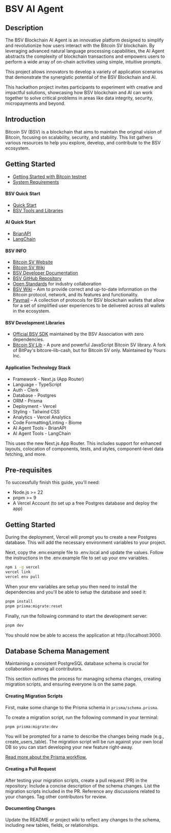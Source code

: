 # BSV AI Agent

## Description

The BSV Blockchain AI Agent is an innovative platform designed to simplify and revolutionize how users interact with the Bitcoin SV blockchain. By leveraging advanced natural language processing capabilities, the AI Agent abstracts the complexity of blockchain transactions and empowers users to perform a wide array of on-chain activities using simple, intuitive prompts.

This project allows innovators to develop a variety of application scenarios that demonstrate the synergistic potential of the BSV Blockchain and AI.

This hackathon project invites participants to experiment with creative and impactful solutions, showcasing how BSV blockchain and AI can work together to solve critical problems in areas like data integrity, security, micropayments and beyond.

## Introduction

Bitcoin SV (BSV) is a blockchain that aims to maintain the original vision of Bitcoin, focusing on scalability, security, and stability. This list gathers various resources to help you explore, develop, and contribute to the BSV ecosystem.

## **Getting Started**

- [Getting Started with Bitcoin testnet](https://docs.bsvblockchain.org/network-topology/nodes/sv-node/installation/sv-node/network-environments/testnet)
- [System Requirements](https://docs.bsvblockchain.org/network-topology/nodes/sv-node/system-requirements)

#### BSV Quick Start

- [Quick Start](https://docs.bsvblockchain.org/intro/quick-start)
- [BSV Tools and Libraries](https://www.bsvblockchain.org/features/tools-libraries)


#### AI Quick Start
- [BrianAPI](https://docs.brianknows.org/brian-api/apis)
- [LangChain](https://js.langchain.com/docs/introduction/)


#### BSV INFO
- [Bitcoin SV Website](https://bitcoinsv.io/)
- [Bitcoin SV Wiki](https://en.wikipedia.org/wiki/Bitcoin_SV)
- [BSV Developer Documentation](https://docs.bitcoinsv.io/)
- [BSV GitHub Repository](https://github.com/bitcoin-sv/bitcoin-sv)
- [Open Standards](https://openstandards.cash/) for industry collaboration
- [BSV Wiki](https://wiki.bitcoinsv.io/) – Aim to provide correct and up-to-date information on the Bitcoin protocol, network, and its features and functionality.
- [Paymail](https://tsc.bsvblockchain.org/standards/paymail/) – A collection of protocols for BSV blockchain wallets that allow for a set of simplified user experiences to be delivered across all wallets in the ecosystem.

#### BSV Development Libraries

- [Official BSV SDK](https://github.com/bitcoin-sv/ts-sdk) maintained by the BSV Association with zero dependencies.
- [Bitcoin SV Lib](https://github.com/moneybutton/bsv) - A pure and powerful JavaScript Bitcoin SV library. A fork of BitPay's bitcore-lib-cash, but for Bitcoin SV only. Maintained by Yours Inc.



#### Application Technology Stack

- Framework - Next.js (App Router)
- Language - TypeScript
- Auth - Clerk
- Database - Postgres
- ORM - Prisma
- Deployment - Vercel
- Styling - Tailwind CSS
- Analytics - Vercel Analytics
- Code Formatting/Linting - Biome
- AI Agent Tools - BrianAPI 
- AI Agent Tools - LangChain


This uses the new Next.js App Router. This includes support for enhanced layouts, colocation of components, tests, and styles, component-level data fetching, and more.

## Pre-requisites

To successfully finish this guide, you'll need:

- Node.js >= 22
- pnpm >= 9
- A Vercel Account (to set up a free Postgres database and deploy the app)

## Getting Started

During the deployment, Vercel will prompt you to create a new Postgres database. This will add the necessary environment variables to your project.

Next, copy the .env.example file to .env.local and update the values. Follow the instructions in the .env.example file to set up your env variables.

```sh
npm i -g vercel
vercel link
vercel env pull
```

When your env variables are setup you then need to install the dependencies and you'll be able to setup the database and seed it:

```sh
pnpm install
pnpm prisma:migrate:reset
```

Finally, run the following command to start the development server:

```sh
pnpm dev
```

You should now be able to access the application at http://localhost:3000.

## Database Schema Management

Maintaining a consistent PostgreSQL database schema is crucial for collaboration among all contributors.

This section outlines the process for managing schema changes, creating migration scripts, and ensuring everyone is on the same page.

#### Creating Migration Scripts

First, make some change to the Prisma schema in `prisma/schema.prisma`.

To create a migration script, run the following command in your terminal:

```sh
pnpm prisma:migrate:dev
```

You will be prompted for a name to describe the changes being made (e.g., create_users_table).
The migration script will be run against your own local DB so you can start developing your new feature right-away.

[Read more about the Prisma workflow.](https://www.prisma.io/docs/orm/prisma-migrate/workflows/team-development)

#### Creating a Pull Request

After testing your migration scripts, create a pull request (PR) in the repository:
Include a concise description of the schema changes.
List the migration scripts included in the PR.
Reference any discussions related to your changes.
Tag other contributors for review.

#### Documenting Changes

Update the README or project wiki to reflect any changes to the schema, including new tables, fields, or relationships.
  
